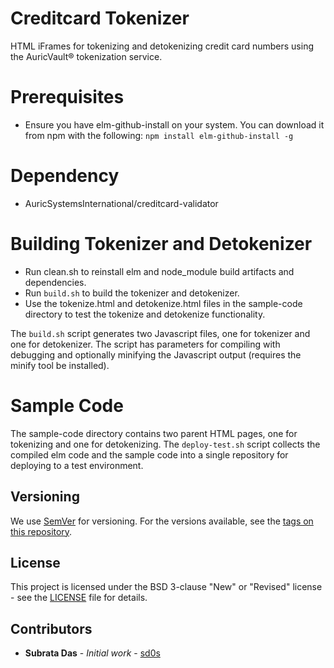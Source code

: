 # Creditcard Tokenizer

HTML iFrames for tokenizing and detokenizing credit card numbers using the AuricVault® tokenization service.

# Prerequisites

* Ensure you have elm-github-install on your system. You can download it from npm with the following:
    `npm install elm-github-install -g`

# Dependency

* AuricSystemsInternational/creditcard-validator

# Building Tokenizer and Detokenizer

* Run clean.sh to reinstall elm and node_module build artifacts and dependencies.
* Run `build.sh` to build the tokenizer and detokenizer.
* Use the tokenize.html and detokenize.html files in the sample-code directory to test the tokenize and detokenize functionality.

The `build.sh` script generates two Javascript files, one for tokenizer and one for detokenizer.
The script has parameters for compiling with debugging and optionally minifying the Javascript output (requires the minify tool be installed).


# Sample Code

The sample-code directory contains two parent HTML pages, one for tokenizing and one for detokenizing.
The `deploy-test.sh` script collects the compiled elm code and the sample code into a single repository for deploying to a test environment.

## Versioning

We use [SemVer](http://semver.org/) for versioning.
For the versions available, see the [tags on this repository](https://github.com/AuricSystemsInternational/creditcard-brand/tags).

## License

This project is licensed under the BSD 3-clause "New" or "Revised" license - see the [LICENSE](LICENSE) file for details.

## Contributors

* **Subrata Das**  - *Initial work* - [sd0s](https://github.com/sd0s)
